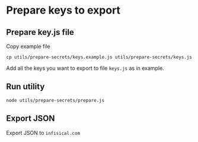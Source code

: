 # Prepare keys to export

## Prepare key.js file

Copy example file

`cp utils/prepare-secrets/keys.example.js utils/prepare-secrets/keys.js`

Add all the keys you want to export to file `keys.js` as in example.

## Run utility

`node utils/prepare-secrets/prepare.js`

## Export JSON

Export JSON to `infisical.com`
